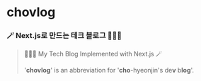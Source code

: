 # chovlog

### 🪄 Next.js로 만드는 테크 블로그 👩🏻‍💻

> 👩🏻‍💻 My Tech Blog Implemented with Next.js 🪄
>
> '**chovlog**' is an abbreviation for '**cho**-hyeonjin's de**v** b**log**'.

